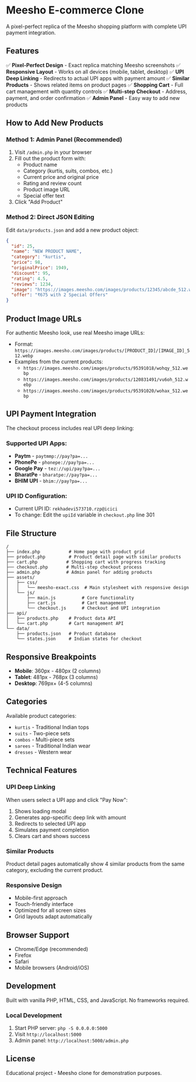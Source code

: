 # Meesho E-commerce Clone

A pixel-perfect replica of the Meesho shopping platform with complete UPI payment integration.

## Features

✅ **Pixel-Perfect Design** - Exact replica matching Meesho screenshots
✅ **Responsive Layout** - Works on all devices (mobile, tablet, desktop)
✅ **UPI Deep Linking** - Redirects to actual UPI apps with payment amount
✅ **Similar Products** - Shows related items on product pages
✅ **Shopping Cart** - Full cart management with quantity controls
✅ **Multi-step Checkout** - Address, payment, and order confirmation
✅ **Admin Panel** - Easy way to add new products

## How to Add New Products

### Method 1: Admin Panel (Recommended)
1. Visit `/admin.php` in your browser
2. Fill out the product form with:
   - Product name
   - Category (kurtis, suits, combos, etc.)
   - Current price and original price
   - Rating and review count
   - Product image URL
   - Special offer text
3. Click "Add Product"

### Method 2: Direct JSON Editing
Edit `data/products.json` and add a new product object:

```json
{
  "id": 25,
  "name": "NEW PRODUCT NAME",
  "category": "kurtis",
  "price": 98,
  "originalPrice": 1949,
  "discount": 95,
  "rating": 4.5,
  "reviews": 1234,
  "image": "https://images.meesho.com/images/products/12345/abcde_512.webp",
  "offer": "₹675 with 2 Special Offers"
}
```

## Product Image URLs

For authentic Meesho look, use real Meesho image URLs:
- Format: `https://images.meesho.com/images/products/[PRODUCT_ID]/[IMAGE_ID]_512.webp`
- Examples from the current products:
  - `https://images.meesho.com/images/products/95391018/wohqy_512.webp`
  - `https://images.meesho.com/images/products/120831491/vu6oh_512.webp`
  - `https://images.meesho.com/images/products/95391020/wohax_512.webp`

## UPI Payment Integration

The checkout process includes real UPI deep linking:

### Supported UPI Apps:
- **Paytm** - `paytmmp://pay?pa=...`
- **PhonePe** - `phonepe://pay?pa=...`
- **Google Pay** - `tez://upi/pay?pa=...`
- **BharatPe** - `bharatpe://pay?pa=...`
- **BHIM UPI** - `bhim://pay?pa=...`

### UPI ID Configuration:
- Current UPI ID: `rekhadevi573710.rzp@icici`
- To change: Edit the `upiId` variable in `checkout.php` line 301

## File Structure

```
/
├── index.php           # Home page with product grid
├── product.php         # Product detail page with similar products
├── cart.php           # Shopping cart with progress tracking
├── checkout.php       # Multi-step checkout process
├── admin.php          # Admin panel for adding products
├── assets/
│   ├── css/
│   │   └── meesho-exact.css  # Main stylesheet with responsive design
│   └── js/
│       ├── main.js          # Core functionality
│       ├── cart.js          # Cart management
│       └── checkout.js      # Checkout and UPI integration
├── api/
│   ├── products.php    # Product data API
│   └── cart.php        # Cart management API
└── data/
    ├── products.json   # Product database
    └── states.json     # Indian states for checkout
```

## Responsive Breakpoints

- **Mobile**: 360px - 480px (2 columns)
- **Tablet**: 481px - 768px (3 columns)
- **Desktop**: 769px+ (4-5 columns)

## Categories

Available product categories:
- `kurtis` - Traditional Indian tops
- `suits` - Two-piece sets
- `combos` - Multi-piece sets
- `sarees` - Traditional Indian wear
- `dresses` - Western wear

## Technical Features

### UPI Deep Linking
When users select a UPI app and click "Pay Now":
1. Shows loading modal
2. Generates app-specific deep link with amount
3. Redirects to selected UPI app
4. Simulates payment completion
5. Clears cart and shows success

### Similar Products
Product detail pages automatically show 4 similar products from the same category, excluding the current product.

### Responsive Design
- Mobile-first approach
- Touch-friendly interface
- Optimized for all screen sizes
- Grid layouts adapt automatically

## Browser Support

- Chrome/Edge (recommended)
- Firefox
- Safari
- Mobile browsers (Android/iOS)

## Development

Built with vanilla PHP, HTML, CSS, and JavaScript. No frameworks required.

### Local Development
1. Start PHP server: `php -S 0.0.0.0:5000`
2. Visit `http://localhost:5000`
3. Admin panel: `http://localhost:5000/admin.php`

## License

Educational project - Meesho clone for demonstration purposes.